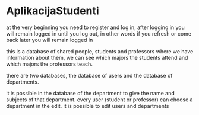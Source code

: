 # AplikacijaStudenti

at the very beginning you need to register and log in, after logging in you will remain logged in until you log out, in other words if you refresh or come back later you will remain logged in

this is a database of shared people, students and professors 
where we have information about them, we can see which majors
the students attend and which majors the professors teach.

there are two databases, the database of users and the database
of departments.

it is possible in the database of the department to give the name and subjects of that department.
every user (student or professor) can choose a department in the edit. it is possible to edit users and departments
